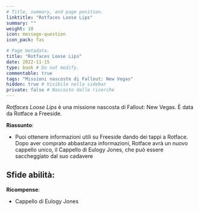```yaml
---
# Title, summary, and page position.
linktitle: "Rotfaces Loose Lips" 
summary: ""
weight: 10
icon: message-question
icon_pack: fas

# Page metadata.
title: "Rotfaces Loose Lips"
date: 2022-11-15
type: book # Do not modify.
commentable: true
tags: "Missioni nascoste di Fallout: New Vegas"
hidden: true # Visibile nella sidebar
private: false # Nascosto dalle ricerche
---
```


<div class="fnv">


*Rotfaces Loose Lips* è una missione nascosta di Fallout: New Vegas. È data da Rotface a Freeside.


**Riassunto**:
- Puoi ottenere informazioni utili su Freeside dando dei tappi a Rotface. Dopo aver comprato abbastanza informazioni, Rotface avrà un nuovo cappello unico, il Cappello di Eulogy Jones, che può essere saccheggiato dal suo cadavere


**Sfide abilità**:
- 


**Ricompense**:
- Cappello di Eulogy Jones


</div>


